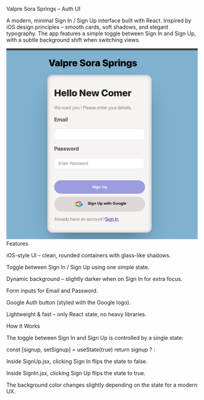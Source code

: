 Valpre Sora Springs – Auth UI

A modern, minimal Sign In / Sign Up interface built with React.
Inspired by iOS design principles – smooth cards, soft shadows, and elegant typography.
The app features a simple toggle between Sign In and Sign Up, with a subtle background shift when switching views.

![alt text](image.png)
Features

 iOS-style UI – clean, rounded containers with glass-like shadows.

 Toggle between Sign In / Sign Up using one simple state.

Dynamic background – slightly darker when on Sign In for extra focus.

Form inputs for Email and Password.

 Google Auth button (styled with the Google logo).

 Lightweight & fast – only React state, no heavy libraries.

 How It Works

The toggle between Sign In and Sign Up is controlled by a single state:

const [signup, setSignup] = useState(true)
return signup ? <SignUp setSignup={setSignup} /> : <SignIn setSignup={setSignup} />


Inside SignUp.jsx, clicking Sign In flips the state to false.

Inside SignIn.jsx, clicking Sign Up flips the state to true.

The background color changes slightly depending on the state for a modern UX.








